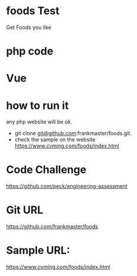 # foods Test
Get Foods you like
# php code

# Vue

# how to run it
any php website will be ok. 
 - git clone git@github.com:frankmaster/foods.git. 
 - check the sample on the website https://www.cvming.com/foods/index.html

# Code Challenge
https://github.com/peck/engineering-assessment
# Git URL
https://github.com/frankmaster/foods
# Sample URL: 
https://www.cvming.com/foods/index.html
